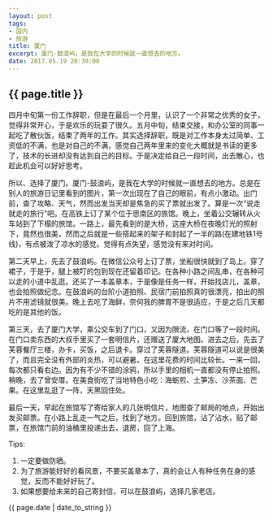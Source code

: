 ```yaml
---
layout: post
tags: 
- 国内
- 旅游
title: 厦门
excerpt: 厦门-鼓浪屿，是我在大学的时候就一直想去的地方。
date: 2017.05.19 20:30:00
---
```


## {{ page.title }}

四月中旬第一份工作辞职，但是在最后一个月里，认识了一个非常之优秀的女子，觉得非常开心，于是欢乐的玩耍了很久。五月中旬，结束交接，和办公室的同事一起吃了散伙饭，结束了两年的工作。其实选择辞职，既是对工作本身太过简单、工资低的不满，也是对自己的不满，感觉自己两年里来的变化大概就是书读的更多了，技术的长进却没有达到自己的目标。于是决定给自己一段时间，出去散心，也趁此机会可以好好思考。

所以、选择了厦门。厦门-鼓浪屿，是我在大学的时候就一直想去的地方。总是在别人的旅游日记里看到的图片，第一次出现在了自己的眼前，有点小激动。出门前，查了攻略、天气，然而出发当天却是焦急的买了票就出发了。算是一次“说走就走的旅行”吧。在高铁上订了某个位于思南区的旅馆。晚上，坐着公交辗转从火车站到了下榻的旅馆。一路上，最先看到的是大桥，这座大桥在夜晚灯光的照射下，竟然也很美，然而之后就是一些搭起来的架子和封起了一半的路(在建地铁1号线)，有点被泼了凉水的感觉。觉得有点失望，感觉没有来对时间。

第二天早上，先去了鼓浪屿。在微信公众号上订了票，坐船很快就到了岛上。穿了裙子，于是乎，腿上被叮的包到现在还留着印记。在各种小路之间乱串，在各种可以走的小道中乱逛。还买了一本盖章本，于是像是任务一样，开始找店儿，盖章，也会拍照做纪念。在鼓浪屿的台阶小道拍照、民宿门前拍照真的很漂亮，拍出的照片不用滤镜就很美。晚上去吃了海鲜，奈何我的脾胃不是很适应，于是之后几天都吃的是其他的饭。

第三天，去了厦门大学，乘公交车到了门口，又因为限流，在门口等了一段时间。在门口卖东西的大叔手里买了一套明信片，还赠送了厦大地图。进去之后，先去了芙蓉餐厅三楼，办卡，买饭，之后退卡。穿过了芙蓉隧道。芙蓉隧道可以说是很美了，而且完全没有外部的炎热，可以避暑。在这里花费的时间比较长。一来一回，每次都只看右边。因为有不少不错的涂鸦，所以手里的相机一直都没有停止拍照。稍晚，去了曾安厝。在美食街吃了当地特色小吃：海蛎煎、土笋冻、沙茶面、芒果。在这里乱逛了一阵，天黑回住处。

最后一天，早起在旅馆写了寄给家人的几张明信片，地图查了邮局的地点，开始出发买邮票。在小路上乱走一气之后，找到了地方。回到旅馆，沾了沾水，贴了邮票，在旅馆门前的油桶里投递出去，退房，回了上海。

Tips: 
1. 一定要做防晒。
2. 为了旅游能好好的看风景，不要买盖章本了，真的会让人有种任务在身的感觉，反而不能好好玩了。
3. 如果想要给未来的自己寄封信，可以在鼓浪屿，选择几家老店。

<p>{{ page.date | date_to_string }}</p>